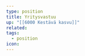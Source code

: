 ```yaml
---
type: position
title: Yritysvastuu
up: "[[6000 Kestävä kasvu]]"
related:
tags:
  - position
icon:
---
```


